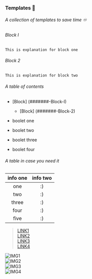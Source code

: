 ### Templates 💌
###### A collection of templates to save time ♾  

###### Block I 

```
This is explanation for block one
```

###### Block 2 

```
This is explanation for block two
```
###### A table of contents
- [Block] (#######-Block-I)
    - [Block] (#######-Block-2)

- boolet one
- boolet two
- boolet three
- boolet four


###### A table in case you need it 

| info one | info two |
|:---------:|:-----------------:|
|one | :) |
|two | :) |
|three| :) |
|four| :) |
|five| :) |

>[LINK1](https://)  
>[LINK2](https://)  
>[LINK3](https://)  
>[LINK4](https://)  

![IMG1](LINK_TO_IMAGE)  
![IMG2](LINK_TO_IMAGE)  
![IMG3](LINK_TO_IMAGE)  
![IMG4](LINK_TO_IMAGE)  


